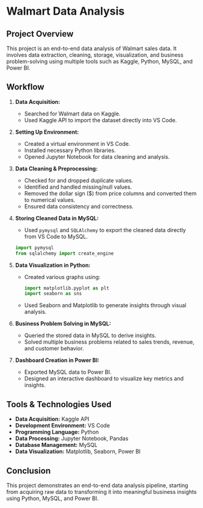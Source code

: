 # Walmart Data Analysis

## Project Overview
This project is an end-to-end data analysis of Walmart sales data. It involves data extraction, cleaning, storage, visualization, and business problem-solving using multiple tools such as Kaggle, Python, MySQL, and Power BI.

## Workflow
1. **Data Acquisition:**
   - Searched for Walmart data on Kaggle.
   - Used Kaggle API to import the dataset directly into VS Code.

2. **Setting Up Environment:**
   - Created a virtual environment in VS Code.
   - Installed necessary Python libraries.
   - Opened Jupyter Notebook for data cleaning and analysis.

3. **Data Cleaning & Preprocessing:**
   - Checked for and dropped duplicate values.
   - Identified and handled missing/null values.
   - Removed the dollar sign ($) from price columns and converted them to numerical values.
   - Ensured data consistency and correctness.

4. **Storing Cleaned Data in MySQL:**
   - Used `pymysql` and `SQLAlchemy` to export the cleaned data directly from VS Code to MySQL.
   ```python
   import pymysql
   from sqlalchemy import create_engine
   ```

5. **Data Visualization in Python:**
   - Created various graphs using:
     ```python
     import matplotlib.pyplot as plt
     import seaborn as sns
     ```
   - Used Seaborn and Matplotlib to generate insights through visual analysis.

6. **Business Problem Solving in MySQL:**
   - Queried the stored data in MySQL to derive insights.
   - Solved multiple business problems related to sales trends, revenue, and customer behavior.

7. **Dashboard Creation in Power BI:**
   - Exported MySQL data to Power BI.
   - Designed an interactive dashboard to visualize key metrics and insights.

## Tools & Technologies Used
- **Data Acquisition:** Kaggle API
- **Development Environment:** VS Code
- **Programming Language:** Python
- **Data Processing:** Jupyter Notebook, Pandas
- **Database Management:** MySQL
- **Data Visualization:** Matplotlib, Seaborn, Power BI

## Conclusion
This project demonstrates an end-to-end data analysis pipeline, starting from acquiring raw data to transforming it into meaningful business insights using Python, MySQL, and Power BI.

